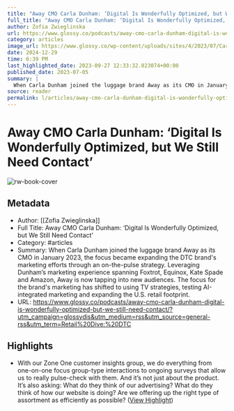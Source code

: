 ```yaml
---
title: "Away CMO Carla Dunham: ‘Digital Is Wonderfully Optimized, but We Still Need Contact’"
full_title: "Away CMO Carla Dunham: ‘Digital Is Wonderfully Optimized, but We Still Need Contact’"
author: Zofia Zwieglinska
url: https://www.glossy.co/podcasts/away-cmo-carla-dunham-digital-is-wonderfully-optimized-but-we-still-need-contact/?utm_campaign=glossydis&utm_medium=rss&utm_source=general-rss&utm_term=Retail%20Dive:%20DTC
category: articles
image_url: https://www.glossy.co/wp-content/uploads/sites/4/2023/07/Carla-Dunham-glossy-1140x520-1.png
date: 2024-12-29
time: 6:39 PM
last_highlighted_date: 2023-09-27 12:33:32.023074+00:00
published_date: 2023-07-05
summary: |
  When Carla Dunham joined the luggage brand Away as its CMO in January 2023, the focus became expanding the DTC brand's marketing efforts through an on-the-pulse strategy. Leveraging Dunham’s marketing experience spanning Foxtrot, Equinox, Kate Spade and Amazon, Away is now tapping into new audiences. The focus for the brand's marketing has shifted to using TV strategies, testing AI-integrated marketing and expanding the U.S. retail footprint.
source: reader
permalink: l/articles/away-cmo-carla-dunham-digital-is-wonderfully-optimized-but-we-still-need-contact
---
```

# Away CMO Carla Dunham: ‘Digital Is Wonderfully Optimized, but We Still Need Contact’

![rw-book-cover](https://www.glossy.co/wp-content/uploads/sites/4/2023/07/Carla-Dunham-glossy-1140x520-1.png)

## Metadata
- Author: [[Zofia Zwieglinska]]
- Full Title: Away CMO Carla Dunham: ‘Digital Is Wonderfully Optimized, but We Still Need Contact’
- Category: #articles
- Summary: When Carla Dunham joined the luggage brand Away as its CMO in January 2023, the focus became expanding the DTC brand's marketing efforts through an on-the-pulse strategy. Leveraging Dunham’s marketing experience spanning Foxtrot, Equinox, Kate Spade and Amazon, Away is now tapping into new audiences. The focus for the brand's marketing has shifted to using TV strategies, testing AI-integrated marketing and expanding the U.S. retail footprint.
- URL: https://www.glossy.co/podcasts/away-cmo-carla-dunham-digital-is-wonderfully-optimized-but-we-still-need-contact/?utm_campaign=glossydis&utm_medium=rss&utm_source=general-rss&utm_term=Retail%20Dive:%20DTC

## Highlights
- With our Zone One customer insights group, we do everything from one-on-one focus group-type interactions to ongoing surveys that allow us to really pulse-check with them. And it’s not just about the product. It’s also asking: What do they think of our advertising? What do they think of how our website is doing? Are we offering up the right type of assortment as efficiently as possible? ([View Highlight](https://read.readwise.io/read/01hbba2mq29cn86rma6g6aw9g8))


